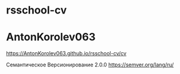 # rsschool-cv
# AntonKorolev063
https://AntonKorolev063.github.io/rsschool-cv/cv

Семантическое Версионирование 2.0.0
https://semver.org/lang/ru/
